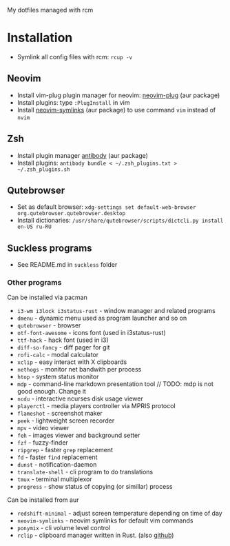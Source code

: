 My dotfiles managed with rcm

# Installation
* Symlink all config files with rcm: `rcup -v`
## Neovim
* Install vim-plug plugin manager for neovim: [neovim-plug](https://aur.archlinux.org/packages/neovim-plug/) (aur package)
* Install plugins: type `:PlugInstall` in vim
* Install [neovim-symlinks](https://aur.archlinux.org/packages/neovim-plug/) (aur package) to use command `vim` instead of `nvim`
## Zsh
* Install plugin manager [antibody](https://aur.archlinux.org/packages/antibody) (aur package)
* Install plugins: `antibody bundle < ~/.zsh_plugins.txt > ~/.zsh_plugins.sh`
## Qutebrowser
* Set as default browser: `xdg-settings set default-web-browser org.qutebrowser.qutebrowser.desktop`
* Install dictionaries: `/usr/share/qutebrowser/scripts/dictcli.py install en-US ru-RU`
## Suckless programs
* See README.md in `suckless` folder
### Other programs
Can be installed via pacman

* `i3-wm i3lock i3status-rust` - window manager and related programs
* `dmenu` - dynamic menu used as program launcher and so on
* `qutebrowser` - browser
* `otf-font-awesome` - icons font (used in i3status-rust)
* `ttf-hack` - hack font (used in i3)
* `diff-so-fancy` - diff pager for git
* `rofi-calc` - modal calculator
* `xclip` - easy interact with X clipboards
* `nethogs` - monitor net bandwith per process
* `htop` - system status monitor
* `mdp` - command-line markdown presentation tool // TODO: mdp is not good enough. Change it
* `ncdu` - interactive ncurses disk usage viewer
* `playerctl` - media players controller via MPRIS protocol
* `flameshot` - screenshot maker
* `peek` - lightweight screen recorder
* `mpv` - video viewer
* `feh` - images viewer and background setter
* `fzf` - fuzzy-finder
* `ripgrep` - faster `grep` replacement
* `fd` - faster `find` replacement
* `dunst` - notification-daemon
* `translate-shell` - cli program to do translations
* `tmux` - terminal multiplexor
* `progress` - show status of copying (or simillar) process

Can be installed from aur

* `redshift-minimal` - adjust screen temperature depending on time of day
* `neovim-symlinks` - neovim symlinks for default vim commands
* `ponymix` - cli volume level control
* `rclip` - clipboard manager written in Rust. (also [github](https://github.com/UnkwUsr/rclip))
